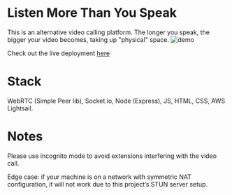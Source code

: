 # Listen More Than You Speak



This is an alternative video calling platform. The longer you speak, the bigger your video becomes, taking up "physical" space.
![demo](https://user-images.githubusercontent.com/43127162/211378085-fe8ad9d3-89e6-4c02-8062-f3b0852f5bb0.gif)



Check out the live deployment [here](www.listen-more-than-you-speak.com)


# Stack
WebRTC (Simple Peer lib), Socket.io, Node (Express), JS, HTML, CSS, AWS Lightsail.

# Notes

Please use incognito mode to avoid extensions interfering with the video call. 

Edge case: if your machine is on a network with symmetric NAT configuration, it will not work due to this project’s STUN server setup.
